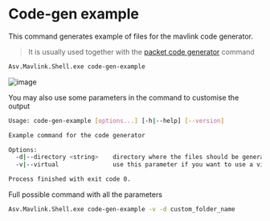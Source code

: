 # Code-gen example
This command generates example of files for the mavlink code generator.

> It is usually used together with the [packet code generator](packet-code-generation-command.md) command

```bash
Asv.Mavlink.Shell.exe code-gen-example
```

![image](asv-drones-mavlink-code-gen-example.png)


You may also use some parameters in the command to customise the output
```bash
Usage: code-gen-example [options...] [-h|--help] [--version]

Example command for the code generator

Options:
  -d|--directory <string>    directory where the files should be generated in the root folder (Default: @"in")
  -v|--virtual               use this parameter if you want to use a virtual file system (Optional)

Process finished with exit code 0.
```

Full possible command with all the parameters
```bash
Asv.Mavlink.Shell.exe code-gen-example -v -d custom_folder_name
```